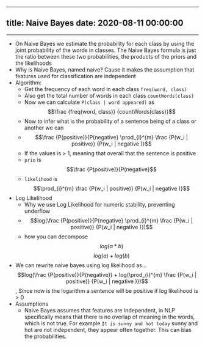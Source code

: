 
---
title: Naive Bayes
date: 2020-08-11 00:00:00
---
---

- On Naive Bayes we estimate the probability for each class by using the joint probability of the words in classes. The Naive Bayes formula is just the ratio between these two  probabilities, the products of the priors and the likelihoods
-  Why is Naive Bayes, named naive? Cause it makes the assumption that features used for classification are independent  
-  Algorithm:
	-  Get the frequency of each word in each class `freq(word, class)`
	-  Also get the total number of words in each class `countWords(class)`
	-  Now we can calculate `P(class | word appeared)` as $$\frac {freq(word, class)} {countWords(class)}$$
	-  Now to infer what is the probability of a sentence being of a class or another we can
	-   $$\frac {P(positive)}{P(negative} \prod_{i}^{m} \frac {P(w_i  | positive)} {P(w_i | negative )}$$
	-  If the values is > 1, meaning that overall that the sentence is positive
	-  `prio` is $$\frac {P(positive)}{P(negative}$$ 
	-  `likelihood` is $$\prod_{i}^{m} \frac {P(w_i  | positive)} {P(w_i | negative )}$$ 
- Log Likelihood
	-  Why we use Log Likelihood for numeric stability, preventing underflow  
	-   $$log(\frac {P(positive)}{P(negative} \prod_{i}^{m} \frac {P(w_i  | positive)} {P(w_i | negative )})$$
	-  how you can decompose $$log(a * b)$$ $$log(a) + log(b)$$  
-  We can rewrite naive bayes using log likelihood as... $$log(\frac {P(positive)}{P(negative}) + log(\prod_{i}^{m} \frac {P(w_i  | positive)} {P(w_i | negative )})$$, Since now is the logarithm a sentence will be positive if log likelihood is > 0
-  Assumptions
	-  Naive Bayes assumes that features are independent, in NLP specifically means that there is no overlap of meaning in the words, which is not true. For example `It is sunny and hot today` sunny and hot are not independent, they appear often together. This can bias the probabilities.